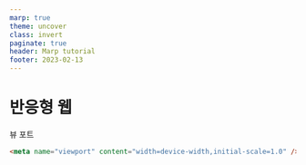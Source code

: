 ```yaml
---
marp: true
theme: uncover
class: invert
paginate: true
header: Marp tutorial
footer: 2023-02-13
---
```

# 반응형 웹
 뷰 포트
``` html
<meta name="viewport" content="width=device-width,initial-scale=1.0" />
```


